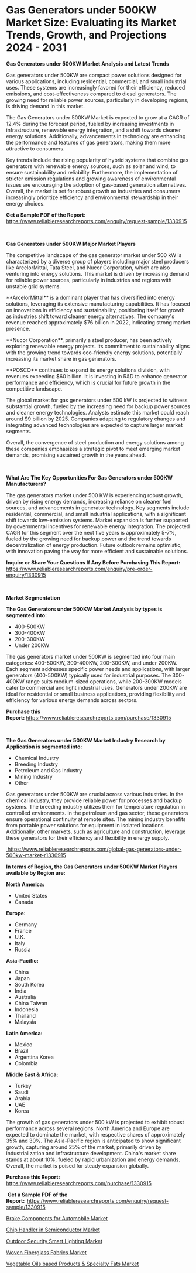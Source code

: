 <p><h1>Gas Generators under 500KW Market Size: Evaluating its Market Trends, Growth, and Projections 2024 - 2031</h1></p><p><strong>Gas Generators under 500KW Market Analysis and Latest Trends</strong></p>
<p><p>Gas generators under 500KW are compact power solutions designed for various applications, including residential, commercial, and small industrial uses. These systems are increasingly favored for their efficiency, reduced emissions, and cost-effectiveness compared to diesel generators. The growing need for reliable power sources, particularly in developing regions, is driving demand in this market. </p><p>The Gas Generators under 500KW Market is expected to grow at a CAGR of 12.4% during the forecast period, fueled by increasing investments in infrastructure, renewable energy integration, and a shift towards cleaner energy solutions. Additionally, advancements in technology are enhancing the performance and features of gas generators, making them more attractive to consumers. </p><p>Key trends include the rising popularity of hybrid systems that combine gas generators with renewable energy sources, such as solar and wind, to ensure sustainability and reliability. Furthermore, the implementation of stricter emission regulations and growing awareness of environmental issues are encouraging the adoption of gas-based generation alternatives. Overall, the market is set for robust growth as industries and consumers increasingly prioritize efficiency and environmental stewardship in their energy choices.</p></p>
<p><strong>Get a Sample PDF of the Report:&nbsp;</strong> <a href="https://www.reliableresearchreports.com/enquiry/request-sample/1330915?utm_campaign=10&utm_medium=2&utm_source=Github&utm_content=ia&utm_term=31122024&utm_id=gas-generators-under-500kw">https://www.reliableresearchreports.com/enquiry/request-sample/1330915</a></p>
<p>&nbsp;</p>
<p><strong>Gas Generators under 500KW Major Market Players</strong></p>
<p><p>The competitive landscape of the gas generator market under 500 kW is characterized by a diverse group of players including major steel producers like ArcelorMittal, Tata Steel, and Nucor Corporation, which are also venturing into energy solutions. This market is driven by increasing demand for reliable power sources, particularly in industries and regions with unstable grid systems.</p><p>**ArcelorMittal** is a dominant player that has diversified into energy solutions, leveraging its extensive manufacturing capabilities. It has focused on innovations in efficiency and sustainability, positioning itself for growth as industries shift toward cleaner energy alternatives. The company's revenue reached approximately $76 billion in 2022, indicating strong market presence.</p><p>**Nucor Corporation**, primarily a steel producer, has been actively exploring renewable energy projects. Its commitment to sustainability aligns with the growing trend towards eco-friendly energy solutions, potentially increasing its market share in gas generators.</p><p>**POSCO** continues to expand its energy solutions division, with revenues exceeding $60 billion. It is investing in R&D to enhance generator performance and efficiency, which is crucial for future growth in the competitive landscape.</p><p>The global market for gas generators under 500 kW is projected to witness substantial growth, fueled by the increasing need for backup power sources and cleaner energy technologies. Analysts estimate this market could reach around $9 billion by 2025. Companies adapting to regulatory changes and integrating advanced technologies are expected to capture larger market segments.</p><p>Overall, the convergence of steel production and energy solutions among these companies emphasizes a strategic pivot to meet emerging market demands, promising sustained growth in the years ahead.</p></p>
<p>&nbsp;</p>
<p><strong>What Are The Key Opportunities For Gas Generators under 500KW Manufacturers?</strong></p>
<p><p>The gas generators market under 500 KW is experiencing robust growth, driven by rising energy demands, increasing reliance on cleaner fuel sources, and advancements in generator technology. Key segments include residential, commercial, and small industrial applications, with a significant shift towards low-emission systems. Market expansion is further supported by governmental incentives for renewable energy integration. The projected CAGR for this segment over the next five years is approximately 5-7%, fueled by the growing need for backup power and the trend towards decentralization of energy production. Future outlook remains optimistic, with innovation paving the way for more efficient and sustainable solutions.</p></p>
<p><strong>Inquire or Share Your Questions If Any Before Purchasing This Report:</strong> <a href="https://www.reliableresearchreports.com/enquiry/pre-order-enquiry/1330915?utm_campaign=10&utm_medium=2&utm_source=Github&utm_content=ia&utm_term=31122024&utm_id=gas-generators-under-500kw">https://www.reliableresearchreports.com/enquiry/pre-order-enquiry/1330915</a></p>
<p>&nbsp;</p>
<p><strong>Market Segmentation</strong></p>
<p><strong>The Gas Generators under 500KW Market Analysis by types is segmented into:</strong></p>
<p><ul><li>400-500KW</li><li>300-400KW</li><li>200-300KW</li><li>Under 200KW</li></ul></p>
<p><p>The gas generators market under 500KW is segmented into four main categories: 400-500KW, 300-400KW, 200-300KW, and under 200KW. Each segment addresses specific power needs and applications, with larger generators (400-500KW) typically used for industrial purposes. The 300-400KW range suits medium-sized operations, while 200-300KW models cater to commercial and light industrial uses. Generators under 200KW are ideal for residential or small business applications, providing flexibility and efficiency for various energy demands across sectors.</p></p>
<p><strong>Purchase this Report:&nbsp;</strong><a href="https://www.reliableresearchreports.com/purchase/1330915?utm_campaign=10&utm_medium=2&utm_source=Github&utm_content=ia&utm_term=31122024&utm_id=gas-generators-under-500kw">https://www.reliableresearchreports.com/purchase/1330915</a></p>
<p>&nbsp;</p>
<p><strong>The Gas Generators under 500KW Market Industry Research by Application is segmented into:</strong></p>
<p><ul><li>Chemical Industry</li><li>Breeding Industry</li><li>Petroleum and Gas Industry</li><li>Mining Industry</li><li>Other</li></ul></p>
<p><p>Gas generators under 500KW are crucial across various industries. In the chemical industry, they provide reliable power for processes and backup systems. The breeding industry utilizes them for temperature regulation in controlled environments. In the petroleum and gas sector, these generators ensure operational continuity at remote sites. The mining industry benefits from portable power solutions for equipment in isolated locations. Additionally, other markets, such as agriculture and construction, leverage these generators for their efficiency and flexibility in energy supply.</p></p>
<p><a href="https://www.reliableresearchreports.com/global-gas-generators-under-500kw-market-r1330915?utm_campaign=10&utm_medium=2&utm_source=Github&utm_content=ia&utm_term=31122024&utm_id=gas-generators-under-500kw">&nbsp;https://www.reliableresearchreports.com/global-gas-generators-under-500kw-market-r1330915</a></p>
<p><strong>In terms of Region, the Gas Generators under 500KW Market Players available by Region are:</strong></p>
<p>
    <p> <strong> North America: </strong>
        <ul>
            <li>United States</li>
            <li>Canada</li>
        </ul>
        </p> 
    <p> <strong> Europe: </strong>
        <ul>
            <li>Germany</li>
            <li>France</li>
            <li>U.K.</li>
            <li>Italy</li>
            <li>Russia</li>
        </ul>
        </p> 
    <p> <strong> Asia-Pacific: </strong>
        <ul>
            <li>China</li>
            <li>Japan</li>
            <li>South Korea</li>
            <li>India</li>
            <li>Australia</li>
            <li>China Taiwan</li>
            <li>Indonesia</li>
            <li>Thailand</li>
            <li>Malaysia</li>
        </ul>
        </p> 
    <p> <strong> Latin America: </strong>
        <ul>
            <li>Mexico</li>
            <li>Brazil</li>
            <li>Argentina Korea</li>
            <li>Colombia</li>
        </ul>
        </p> 
    <p> <strong> Middle East & Africa: </strong>
        <ul>
            <li>Turkey</li>
            <li>Saudi</li>
            <li>Arabia</li>
            <li>UAE</li>
            <li>Korea</li>
        </ul>
    </p>
    </p>
<p><p>The growth of gas generators under 500 kW is projected to exhibit robust performance across several regions. North America and Europe are expected to dominate the market, with respective shares of approximately 35% and 30%. The Asia-Pacific region is anticipated to show significant growth, capturing around 25% of the market, primarily driven by industrialization and infrastructure development. China's market share stands at about 10%, fueled by rapid urbanization and energy demands. Overall, the market is poised for steady expansion globally.</p></p>
<p><strong>Purchase this Report: </strong><a href="https://www.reliableresearchreports.com/purchase/1330915?utm_campaign=10&utm_medium=2&utm_source=Github&utm_content=ia&utm_term=31122024&utm_id=gas-generators-under-500kw">https://www.reliableresearchreports.com/purchase/1330915</a></p>
<p>&nbsp;<strong>Get a Sample PDF of the Report:&nbsp;&nbsp;</strong><a href="https://www.reliableresearchreports.com/enquiry/request-sample/1330915?utm_campaign=10&utm_medium=2&utm_source=Github&utm_content=ia&utm_term=31122024&utm_id=gas-generators-under-500kw">https://www.reliableresearchreports.com/enquiry/request-sample/1330915</a></p>
<p><strong></strong></p>
<p><p><a href="https://github.com/millionkaryn68/Market-Research-Report-List-1/blob/main/brake-components-for-automobile-market.md?utm_campaign=10&utm_medium=2&utm_source=Github&utm_content=ia&utm_term=31122024&utm_id=gas-generators-under-500kw">Brake Components for Automobile Market</a></p><p><a href="https://github.com/domoniqueluoma76/Market-Research-Report-List-1/blob/main/chip-handler-in-semiconductor-market.md?utm_campaign=10&utm_medium=2&utm_source=Github&utm_content=ia&utm_term=31122024&utm_id=gas-generators-under-500kw">Chip Handler in Semiconductor Market</a></p><p><a href="https://github.com/leopardmicheal7019/Market-Research-Report-List-1/blob/main/outdoor-security-smart-lighting-market.md?utm_campaign=10&utm_medium=2&utm_source=Github&utm_content=ia&utm_term=31122024&utm_id=gas-generators-under-500kw">Outdoor Security Smart Lighting Market</a></p><p><a href="https://github.com/JubayerMia832/Market-Research-Report-List-1/blob/main/woven-fiberglass-fabrics-market.md?utm_campaign=10&utm_medium=2&utm_source=Github&utm_content=ia&utm_term=31122024&utm_id=gas-generators-under-500kw">Woven Fiberglass Fabrics Market</a></p><p><a href="https://github.com/ygfu6u/Market-Research-Report-List-1/blob/main/vegetable-oils-based-products-specialty-fats-market.md?utm_campaign=10&utm_medium=2&utm_source=Github&utm_content=ia&utm_term=31122024&utm_id=gas-generators-under-500kw">Vegetable Oils based Products & Specialty Fats Market</a></p></p>